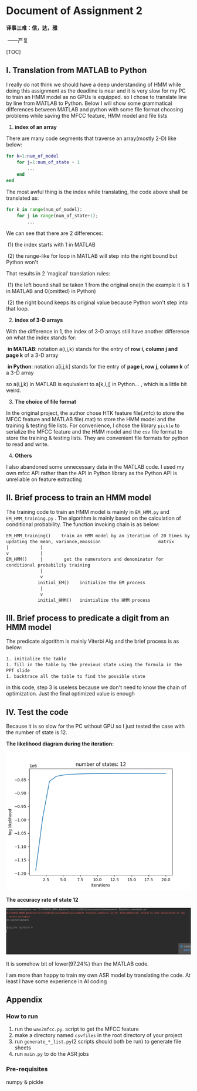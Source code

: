 # Document of Assignment 2

**译事三难：信，达，雅**

​                                               ——严复

[TOC]

## I. Translation from MATLAB to Python

I really do not think we should have a deep understanding of HMM while doing this assignment as the deadline is near and it is very slow for my PC to train an HMM model as no GPUs is equipped. so I chose to translate line by line from MATLAB to Python. Below I will show some grammatical differences between MATLAB and python with some file format choosing problems while saving the MFCC feature, HMM model and file lists

1. **index of an array**

There are many code segments that traverse an array(mostly 2-D) like below:

```matlab
for k=1:num_of_model
	for j=1:num_of_state + 1
		...
	end
end
```

The most awful thing is the index while translating, the code above shall be translated as:

```python
for k in range(num_of_model):
    for j in range(num_of_state+1);
    	...
```

We can see that there are 2 differences:

​	(1) the index starts with 1 in MATLAB

​	(2) the range-like for loop in MATLAB will step into the right bound but Python won't

That results in 2 'magical' translation rules: 

​	(1) the left bound shall be taken 1 from the original one(in the example it is 1 in MATLAB and 0(omitted) in Python)

​	(2) the right bound keeps its original value because Python won't step into that loop.



2. **index of 3-D arrays**

With the difference in 1, the index of 3-D arrays still have another difference on what the index stands for:

​	**in MATLAB**: notation a(i,j,k) stands for the entry of **row i, column j and page k** of a 3-D array

​	**in Python**: notation a[i,j,k] stands for the entry of **page i, row j, column k** of a 3-D array

so a(i,j,k) in MATLAB is equivalent to a[k,i,j] in Python... , which is a little bit weird.



3. **The choice of file format**

In the original project, the author chose HTK feature file(.mfc) to store the MFCC feature and MATLAB file(.mat) to store the HMM model and the training & testing file lists. For convenience, I chose the library `pickle` to serialize the MFCC feature and the HMM model and the `csv` file format to store the training & testing lists. They are convenient file formats for python to read and write.



4. **Others**

I also abandoned some unnecessary data in the MATLAB code. I used my own mfcc API rather than the API in Python library as the Python API is unreliable on feature extracting

## II. Brief process to train an HMM model

The training code to train an HMM model is mainly in `EM_HMM.py` and `EM_HMM_training.py` . The algorithm is mainly based on the calculation of conditional probability. The function invoking chain is as below:

```
EM_HMM_training()    train an HMM model by an iteration of 20 times by updating the mean, variance,emossion 					 matrix
|            |
v            |
EM_HMM()     |        get the numerators and denominator for conditional probability training
             |
             v
   			initial_EM()    initialize the EM process
   			 |
   			 v
   			initial_HMM()   inintialize the HMM process
```



## III. Brief process to predicate a digit from an HMM model

The predicate algorithm is mainly Viterbi Alg and the brief process is as below:

	1. initialize the table
	1. fill in the table by the previous state using the formula in the PPT slide
	1. backtrace all the table to find the possible state

in this code, step 3 is useless because we don't need to know the chain of optimization. Just the final optimized value is enough

## IV. Test the code

Because it is so slow for the PC without GPU so I just tested the case with the number of state is 12.

**The likelihood diagram during the iteration:**

![](../image/state_12.png)

 **The accuracy rate of state 12**

![](../image/12_state_accuracy.png)

It is somehow bit of lower(97.24%) than the MATLAB code.

I am more than happy to train my own ASR model by translating the  code. At least I have some experience in AI coding

## Appendix

### How to run

1. run the `wav2mfcc.py`. script to get the MFCC feature
2. make a directory named `csvfiles` in the root directory of your project
3. run `generate_*_list.py`(2 scripts should both be run) to generate file sheets
4. run `main.py` to do the ASR jobs

### Pre-requisites

numpy & pickle
